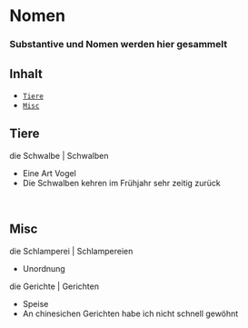 # **Nomen**

### Substantive und Nomen werden hier gesammelt

## Inhalt

- [`Tiere`](#tiere)
- [`Misc`](#misc)

## Tiere

die Schwalbe | Schwalben
- Eine Art Vogel
- Die Schwalben kehren im Frühjahr sehr zeitig zurück

<br>

## Misc

die Schlamperei | Schlampereien
- Unordnung

die Gerichte | Gerichten 
- Speise 
- An chinesichen Gerichten habe ich nicht schnell gewöhnt
